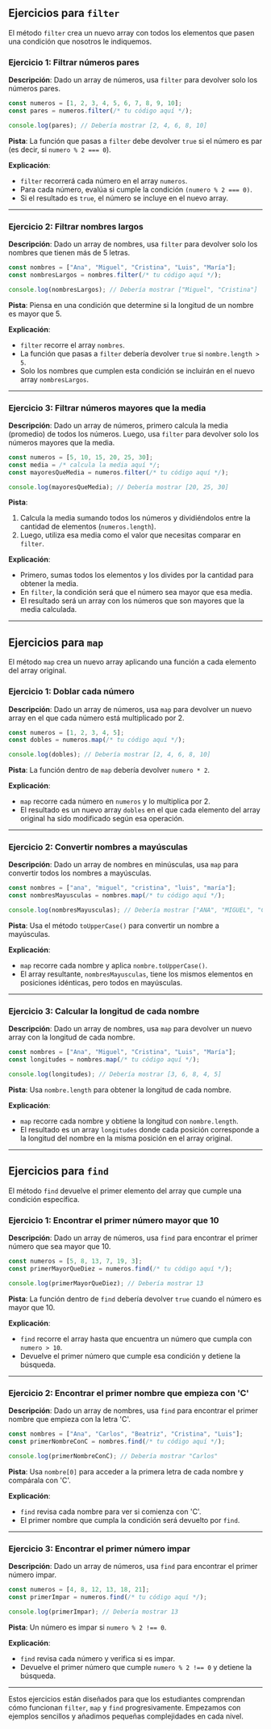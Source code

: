 ## **Ejercicios para `filter`**

El método `filter` crea un nuevo array con todos los elementos que pasen una condición que nosotros le indiquemos.

### **Ejercicio 1: Filtrar números pares**

**Descripción**: Dado un array de números, usa `filter` para devolver solo los números pares.

```javascript
const numeros = [1, 2, 3, 4, 5, 6, 7, 8, 9, 10];
const pares = numeros.filter(/* tu código aquí */);

console.log(pares); // Debería mostrar [2, 4, 6, 8, 10]
```

**Pista**: La función que pasas a `filter` debe devolver `true` si el número es par (es decir, si `numero % 2 === 0`).

**Explicación**:

- `filter` recorrerá cada número en el array `numeros`.
- Para cada número, evalúa si cumple la condición `(numero % 2 === 0)`.
- Si el resultado es `true`, el número se incluye en el nuevo array.

---

### **Ejercicio 2: Filtrar nombres largos**

**Descripción**: Dado un array de nombres, usa `filter` para devolver solo los nombres que tienen más de 5 letras.

```javascript
const nombres = ["Ana", "Miguel", "Cristina", "Luis", "María"];
const nombresLargos = nombres.filter(/* tu código aquí */);

console.log(nombresLargos); // Debería mostrar ["Miguel", "Cristina"]
```

**Pista**: Piensa en una condición que determine si la longitud de un nombre es mayor que 5.

**Explicación**:

- `filter` recorre el array `nombres`.
- La función que pasas a `filter` debería devolver `true` si `nombre.length > 5`.
- Solo los nombres que cumplen esta condición se incluirán en el nuevo array `nombresLargos`.

---

### **Ejercicio 3: Filtrar números mayores que la media**

**Descripción**: Dado un array de números, primero calcula la media (promedio) de todos los números. Luego, usa `filter` para devolver solo los números mayores que la media.

```javascript
const numeros = [5, 10, 15, 20, 25, 30];
const media = /* calcula la media aquí */;
const mayoresQueMedia = numeros.filter(/* tu código aquí */);

console.log(mayoresQueMedia); // Debería mostrar [20, 25, 30]
```

**Pista**:

1. Calcula la media sumando todos los números y dividiéndolos entre la cantidad de elementos (`numeros.length`).
2. Luego, utiliza esa media como el valor que necesitas comparar en `filter`.

**Explicación**:

- Primero, sumas todos los elementos y los divides por la cantidad para obtener la media.
- En `filter`, la condición será que el número sea mayor que esa media.
- El resultado será un array con los números que son mayores que la media calculada.

---

## **Ejercicios para `map`**

El método `map` crea un nuevo array aplicando una función a cada elemento del array original.

### **Ejercicio 1: Doblar cada número**

**Descripción**: Dado un array de números, usa `map` para devolver un nuevo array en el que cada número está multiplicado por 2.

```javascript
const numeros = [1, 2, 3, 4, 5];
const dobles = numeros.map(/* tu código aquí */);

console.log(dobles); // Debería mostrar [2, 4, 6, 8, 10]
```

**Pista**: La función dentro de `map` debería devolver `numero * 2`.

**Explicación**:

- `map` recorre cada número en `numeros` y lo multiplica por 2.
- El resultado es un nuevo array `dobles` en el que cada elemento del array original ha sido modificado según esa operación.

---

### **Ejercicio 2: Convertir nombres a mayúsculas**

**Descripción**: Dado un array de nombres en minúsculas, usa `map` para convertir todos los nombres a mayúsculas.

```javascript
const nombres = ["ana", "miguel", "cristina", "luis", "maría"];
const nombresMayusculas = nombres.map(/* tu código aquí */);

console.log(nombresMayusculas); // Debería mostrar ["ANA", "MIGUEL", "CRISTINA", "LUIS", "MARÍA"]
```

**Pista**: Usa el método `toUpperCase()` para convertir un nombre a mayúsculas.

**Explicación**:

- `map` recorre cada nombre y aplica `nombre.toUpperCase()`.
- El array resultante, `nombresMayusculas`, tiene los mismos elementos en posiciones idénticas, pero todos en mayúsculas.

---

### **Ejercicio 3: Calcular la longitud de cada nombre**

**Descripción**: Dado un array de nombres, usa `map` para devolver un nuevo array con la longitud de cada nombre.

```javascript
const nombres = ["Ana", "Miguel", "Cristina", "Luis", "María"];
const longitudes = nombres.map(/* tu código aquí */);

console.log(longitudes); // Debería mostrar [3, 6, 8, 4, 5]
```

**Pista**: Usa `nombre.length` para obtener la longitud de cada nombre.

**Explicación**:

- `map` recorre cada nombre y obtiene la longitud con `nombre.length`.
- El resultado es un array `longitudes` donde cada posición corresponde a la longitud del nombre en la misma posición en el array original.

---

## **Ejercicios para `find`**

El método `find` devuelve el primer elemento del array que cumple una condición específica.

### **Ejercicio 1: Encontrar el primer número mayor que 10**

**Descripción**: Dado un array de números, usa `find` para encontrar el primer número que sea mayor que 10.

```javascript
const numeros = [5, 8, 13, 7, 19, 3];
const primerMayorQueDiez = numeros.find(/* tu código aquí */);

console.log(primerMayorQueDiez); // Debería mostrar 13
```

**Pista**: La función dentro de `find` debería devolver `true` cuando el número es mayor que 10.

**Explicación**:

- `find` recorre el array hasta que encuentra un número que cumpla con `numero > 10`.
- Devuelve el primer número que cumple esa condición y detiene la búsqueda.

---

### **Ejercicio 2: Encontrar el primer nombre que empieza con 'C'**

**Descripción**: Dado un array de nombres, usa `find` para encontrar el primer nombre que empieza con la letra 'C'.

```javascript
const nombres = ["Ana", "Carlos", "Beatriz", "Cristina", "Luis"];
const primerNombreConC = nombres.find(/* tu código aquí */);

console.log(primerNombreConC); // Debería mostrar "Carlos"
```

**Pista**: Usa `nombre[0]` para acceder a la primera letra de cada nombre y compárala con 'C'.

**Explicación**:

- `find` revisa cada nombre para ver si comienza con 'C'.
- El primer nombre que cumpla la condición será devuelto por `find`.

---

### **Ejercicio 3: Encontrar el primer número impar**

**Descripción**: Dado un array de números, usa `find` para encontrar el primer número impar.

```javascript
const numeros = [4, 8, 12, 13, 18, 21];
const primerImpar = numeros.find(/* tu código aquí */);

console.log(primerImpar); // Debería mostrar 13
```

**Pista**: Un número es impar si `numero % 2 !== 0`.

**Explicación**:

- `find` revisa cada número y verifica si es impar.
- Devuelve el primer número que cumple `numero % 2 !== 0` y detiene la búsqueda.

---

Estos ejercicios están diseñados para que los estudiantes comprendan cómo funcionan `filter`, `map` y `find` progresivamente. Empezamos con ejemplos sencillos y añadimos pequeñas complejidades en cada nivel.

